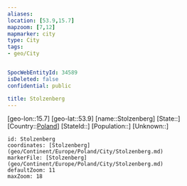 ```yaml
---
aliases: 
location: [53.9,15.7]
mapzoom: [7,12] 
mapmarker: city 
type: City
tags:
- geo/City


SpocWebEntityId: 34589
isDeleted: false
confidential: public

title: Stolzenberg
---
```

[geo-lon::15.7]
[geo-lat::53.9]
[name::Stolzenberg]
[State::]
[Country::[Poland](geo/Continent/Europe/Poland.md)]
[StateId::]
[Population::]
[Unknown::]


```leaflet
id: Stolzenberg
coordinates: [Stolzenberg](geo/Continent/Europe/Poland/City/Stolzenberg.md)
markerFile: [Stolzenberg](geo/Continent/Europe/Poland/City/Stolzenberg.md)
defaultZoom: 11 
maxZoom: 18
```


